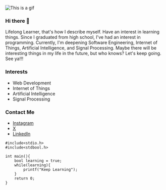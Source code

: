 ![This is a gif](https://media3.giphy.com/media/9Nih83HKDl0UE/giphy.gif)

### Hi there 👋
Lifelong Learner, that's how I describe myself. Have an interest in learning things. Since I graduated from high school, I've had an interest in programming. Currently, I'm deepening Software Engineering, Internet of Things, Artificial Intelligence, and Signal Processing. Maybe there will be interesting things in my life in the future, but who knows? Let's keep going. See ya!!!

### Interests
- Web Development
- Internet of Things
- Artificial Intelligence
- Signal Processing

### Contact Me
- [Instagram](https://www.instagram.com/vincentiusantu)
- [X](https://www.x.com/vincentiusantu)
- [LinkedIn](https://www.linkedin.com/in/vincentiusantu)


```
#include<stdio.h>
#include<stdbool.h>

int main(){
    bool learning = true;
    while(learning){
        printf("Keep Learning");
    }
    return 0;
}
```
<!--
**vincentiusantu/vincentiusantu** is a ✨ _special_ ✨ repository because its `README.md` (this file) appears on your GitHub profile.

Here are some ideas to get you started:

- 🔭 I’m currently working on ...
- 🌱 I’m currently learning ...
- 👯 I’m looking to collaborate on ...
- 🤔 I’m looking for help with ...
- 💬 Ask me about ...
- 📫 How to reach me: ...
- 😄 Pronouns: ...
- ⚡ Fun fact: ...
-->
